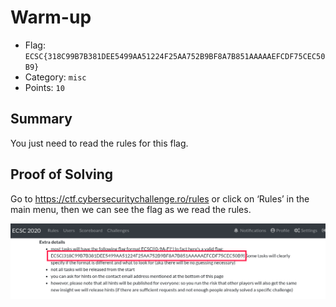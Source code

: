 # Warm-up
- Flag: `ECSC{318C99B7B381DEE5499AA51224F25AA752B9BF8A7B851AAAAAEFCDF75CEC50B9}`
- Category: `misc`
- Points: `10`

## Summary
You just need to read the rules for this flag.

## Proof of Solving
Go to https://ctf.cybersecuritychallenge.ro/rules or click on ‘Rules’ in the main menu, then we can see the flag as we read the rules.

![](./screenshots/1.png)
